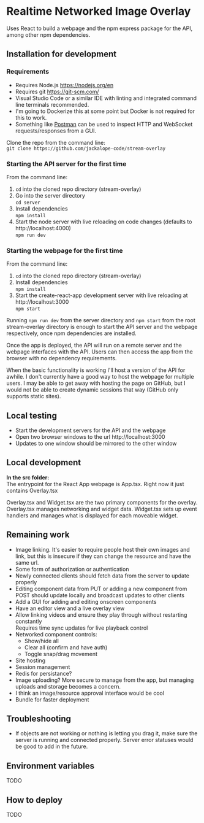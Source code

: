 # Realtime Networked Image Overlay
Uses React to build a webpage and the npm express package for the API, among other npm dependencies.
## Installation for development
### Requirements
- Requires Node.js https://nodejs.org/en
- Requires git https://git-scm.com/
- Visual Studio Code or a similar IDE with linting and integrated command line terminals recommended.
- I'm going to Dockerize this at some point but Docker is not required for this to work.
- Something like [Postman](https://www.postman.com/downloads/) can be used to inspect HTTP and WebSocket requests/responses from a GUI.

Clone the repo from the command line:  
```git clone https://github.com/jackalope-code/stream-overlay```  


### Starting the API server for the first time
From the command line:  
1. `cd` into the cloned repo directory (stream-overlay)
2. Go into the server directory  
`cd server`
3. Install dependencies  
`npm install`
4. Start the node server with live reloading on code changes (defaults to http://localhost:4000)  
`npm run dev`

### Starting the webpage for the first time
From the command line:
1. `cd` into the cloned repo directory (stream-overlay)
2. Install dependencies  
`npm install`
3. Start the create-react-app development server with live reloading at http://localhost:3000  
`npm start`

Running `npm run dev` from the server directory and `npm start` from the root stream-overlay directory is enough to start the API server and the webpage respectively, once npm dependencies are installed.

Once the app is deployed, the API will run on a remote server and the webpage interfaces with the API. Users can then access the app from the browser with no dependency requirements.

When the basic functionality is working I'll host a version of the API for awhile. I don't currently have a good way to host the webpage for multiple users. I may be able to get away with hosting the page on GitHub, but I would not be able to create dynamic sessions that way (GitHub only supports static sites).

## Local testing
- Start the development servers for the API and the webpage
- Open two browser windows to the url http://localhost:3000
- Updates to one window should be mirrored to the other window

## Local development
**In the src folder:**  
The entrypoint for the React App webpage is App.tsx. Right now it just contains Overlay.tsx

Overlay.tsx and Widget.tsx are the two primary components for the overlay. Overlay.tsx manages networking and widget data. Widget.tsx sets up event handlers and manages what is displayed for each moveable widget.

## Remaining work
- Image linking. It's easier to require people host their own images and link, but this is insecure if they can change the resource and have the same url.
- Some form of authorization or authentication
- Newly connected clients should fetch data from the server to update properly
- Editing component data from PUT or adding a new component from POST should update locally and broadcast updates to other clients
- Add a GUI for adding and editing onscreen components
- Have an editor view and a live overlay view
- Allow linking videos and ensure they play through without restarting constantly  
Requires time sync updates for live playback control
- Networked component controls:
  - Show/hide all
  - Clear all (confirm and have auth)
  - Toggle snap/drag movement
- Site hosting
- Session management
- Redis for persistance?
- Image uploading? More secure to manage from the app, but managing uploads and storage becomes a concern.
- I think an image/resource approval interface would be cool
- Bundle for faster deployment

## Troubleshooting
- If objects are not working or nothing is letting you drag it, make sure the server is running and connected properly. Server error statuses would be good to add in the future.

## Environment variables
TODO

## How to deploy
TODO
